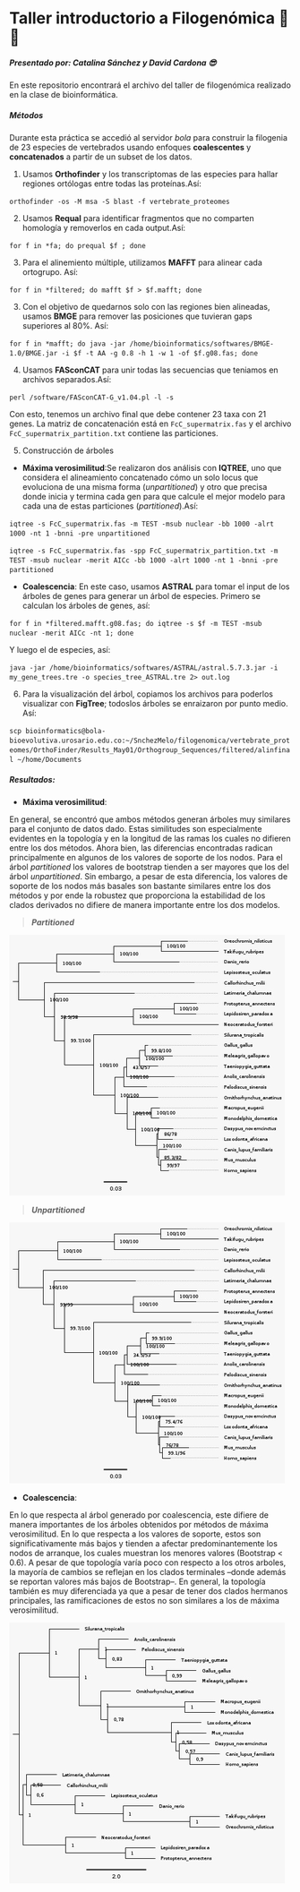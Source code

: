 <div class=text-justify>

# **Taller introductorio a Filogenómica** :raised_hands: :page_facing_up:
##### Presentado por: Catalina Sánchez y David Cardona :sunglasses:

En este repositorio encontrará el archivo del taller de filogenómica realizado en la clase de bioinformática.

##### *Métodos*

Durante esta práctica se accedió al servidor _bola_ para construir la filogenia de 23 especies  de vertebrados usando enfoques **coalescentes** y **concatenados** a partir de un subset de los datos.

1. Usamos **Orthofinder** y los transcriptomas de las especies para hallar regiones ortólogas entre todas las proteínas.Así:

``orthofinder -os -M msa -S blast -f vertebrate_proteomes``

2. Usamos **Requal** para identificar fragmentos que no comparten homología y removerlos en cada output.Así:

``for f in *fa; do prequal $f ; done``

3. Para el alinemiento múltiple, utilizamos **MAFFT** para alinear cada ortogrupo. Así:

``for f in *filtered; do mafft $f > $f.mafft; done``

3. Con el objetivo de quedarnos solo con las regiones bien alineadas, usamos **BMGE** para remover las posiciones que tuvieran gaps superiores al 80%. Así:

``for f in *mafft; do java -jar /home/bioinformatics/softwares/BMGE-1.0/BMGE.jar -i $f -t AA -g 0.8 -h 1 -w 1 -of $f.g08.fas; done``

4. Usamos **FASconCAT** para unir todas las secuencias que teniamos en archivos separados.Así:

``perl /software/FASconCAT-G_v1.04.pl -l -s``

Con esto, tenemos un archivo final que debe contener 23 taxa con 21 genes. La matriz de concatenación está en ``FcC_supermatrix.fas`` y el archivo ``FcC_supermatrix_partition.txt`` contiene las particiones.

5. Construcción de árboles

* **Máxima verosimilitud**:Se realizaron dos análisis con **IQTREE**, uno que considera el alineamiento concatenado cómo un solo locus que evoluciona de una misma forma (_unpartitioned_) y otro que precisa donde inicia y termina cada gen para que calcule el mejor modelo para cada una de estas particiones (_partitioned_).Así:


``iqtree -s FcC_supermatrix.fas -m TEST -msub nuclear -bb 1000 -alrt 1000 -nt 1 -bnni -pre unpartitioned``

``iqtree -s FcC_supermatrix.fas -spp FcC_supermatrix_partition.txt -m TEST -msub nuclear -merit AICc -bb 1000 -alrt 1000 -nt 1 -bnni -pre partitioned``

* **Coalescencia**: En este caso, usamos **ASTRAL** para tomar el input de los árboles de genes para generar un árbol de especies. Primero se calculan los árboles de genes, así:

``for f in *filtered.mafft.g08.fas; do iqtree -s $f -m TEST -msub nuclear -merit AICc -nt 1; done``

Y luego el de especies, así:

``java -jar /home/bioinformatics/softwares/ASTRAL/astral.5.7.3.jar -i my_gene_trees.tre -o species_tree_ASTRAL.tre 2> out.log``

6. Para la visualización del árbol, copiamos los archivos para poderlos visualizar con **FigTree**; todoslos árboles se enraizaron por punto medio. Así:

``scp bioinformatics@bola-bioevolutiva.urosario.edu.co:~/SnchezMelo/filogenomica/vertebrate_proteomes/OrthoFinder/Results_May01/Orthogroup_Sequences/filtered/alinfinal ~/home/Documents``

##### *Resultados*:

* **Máxima verosimilitud**:

En general, se encontró que ambos métodos generan árboles muy similares para el conjunto de datos dado. Estas similitudes son especialmente evidentes en la topología y en la longitud de las ramas los cuales no difieren entre los dos métodos. Ahora bien, las diferencias encontradas radican principalmente en algunos de los valores de soporte de los nodos. Para el árbol _partitioned_ los valores de bootstrap tienden a ser mayores que los del árbol _unpartitioned_. Sin embargo, a pesar de esta diferencia, los valores de soporte de los nodos más basales son bastante similares entre los dos métodos y por ende la robustez que proporciona la estabilidad de los clados derivados no difiere de manera importante entre los dos modelos.

> _**Partitioned**_

![Arbol correspondiente a máxima verosimilitud (partitioned)](https://github.com/snchezmelo/Phylogenomics/blob/master/Imagenes_taller/partitioned.jpg)


> _**Unpartitioned**_

![Arbol correspondiente a máxima verosimilitud (unpartitioned)](https://github.com/snchezmelo/Phylogenomics/blob/master/Imagenes_taller/unpartitioned.jpg)

* **Coalescencia**:

En lo que respecta al árbol generado por coalescencia, este difiere de manera importantes de los árboles obtenidos por métodos de máxima verosimilitud. En lo que respecta a los valores de soporte, estos son significativamente más bajos y  tienden a afectar predominantemente los nodos de arranque, los cuales muestran los menores valores (Bootstrap < 0.6). A pesar de que topología varía poco con respecto a los otros arboles, la mayoría de cambios se reflejan en los clados terminales –donde además se reportan valores más bajos de Bootstrap–. En general, la topología también es muy diferenciada ya que a pesar de tener dos clados hermanos principales, las ramificaciones de estos no son similares a los de máxima verosimilitud.

![Arbol correspondiente a coalescencia](https://github.com/snchezmelo/Phylogenomics/blob/master/Imagenes_taller/Coalescencia.jpg)


</div>
